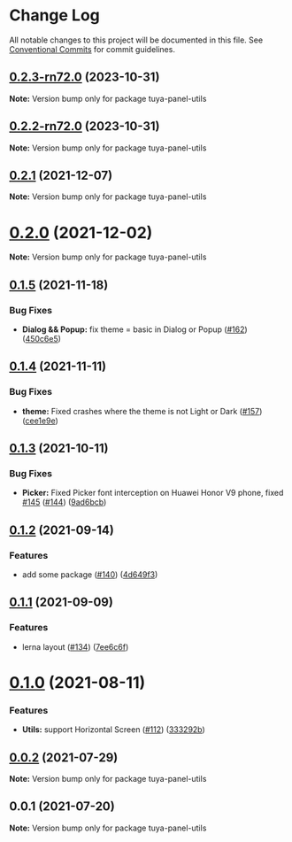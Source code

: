 # Change Log

All notable changes to this project will be documented in this file.
See [Conventional Commits](https://conventionalcommits.org) for commit guidelines.

## [0.2.3-rn72.0](https://github.com/tuya/tuya-panel-kit/compare/tuya-panel-utils@0.2.2-rn72.0...tuya-panel-utils@0.2.3-rn72.0) (2023-10-31)

**Note:** Version bump only for package tuya-panel-utils





## [0.2.2-rn72.0](https://github.com/tuya/tuya-panel-kit/compare/tuya-panel-utils@0.2.1...tuya-panel-utils@0.2.2-rn72.0) (2023-10-31)

**Note:** Version bump only for package tuya-panel-utils





## [0.2.1](https://github.com/tuya/tuya-panel-kit/compare/tuya-panel-utils@0.1.5...tuya-panel-utils@0.2.1) (2021-12-07)

**Note:** Version bump only for package tuya-panel-utils





# [0.2.0](https://github.com/tuya/tuya-panel-kit/compare/tuya-panel-utils@0.1.5...tuya-panel-utils@0.2.0) (2021-12-02)

**Note:** Version bump only for package tuya-panel-utils





## [0.1.5](https://github.com/tuya/tuya-panel-kit/compare/tuya-panel-utils@0.1.4...tuya-panel-utils@0.1.5) (2021-11-18)


### Bug Fixes

* **Dialog && Popup:** fix theme = basic in Dialog or Popup ([#162](https://github.com/tuya/tuya-panel-kit/issues/162)) ([450c6e5](https://github.com/tuya/tuya-panel-kit/commit/450c6e590f315b310effc3b3c5c8358d02eefec9))





## [0.1.4](https://github.com/tuya/tuya-panel-kit/compare/tuya-panel-utils@0.1.3...tuya-panel-utils@0.1.4) (2021-11-11)


### Bug Fixes

* **theme:** Fixed crashes where the theme is not Light or Dark ([#157](https://github.com/tuya/tuya-panel-kit/issues/157)) ([cee1e9e](https://github.com/tuya/tuya-panel-kit/commit/cee1e9e7462698a285cdea1794818ae6d35a56fd))





## [0.1.3](https://github.com/tuya/tuya-panel-kit/compare/tuya-panel-utils@0.1.2...tuya-panel-utils@0.1.3) (2021-10-11)


### Bug Fixes

* **Picker:** Fixed Picker font interception on Huawei Honor V9 phone, fixed [#145](https://github.com/tuya/tuya-panel-kit/issues/145) ([#144](https://github.com/tuya/tuya-panel-kit/issues/144)) ([9ad6bcb](https://github.com/tuya/tuya-panel-kit/commit/9ad6bcbfe8a5b795efb4f1c04e439f5a7ac167f6))





## [0.1.2](https://github.com/tuya/tuya-panel-kit/compare/tuya-panel-utils@0.1.1...tuya-panel-utils@0.1.2) (2021-09-14)


### Features

* add some package ([#140](https://github.com/tuya/tuya-panel-kit/issues/140)) ([4d649f3](https://github.com/tuya/tuya-panel-kit/commit/4d649f3020ac96bc9aa16c0d27f925b13244317c))





## [0.1.1](https://github.com/tuya/tuya-panel-kit/compare/tuya-panel-utils@0.1.0...tuya-panel-utils@0.1.1) (2021-09-09)


### Features

* lerna layout ([#134](https://github.com/tuya/tuya-panel-kit/issues/134)) ([7ee6c6f](https://github.com/tuya/tuya-panel-kit/commit/7ee6c6fd4f7a3f4131da3099b6b203ba9097fe1d))





# [0.1.0](https://github.com/tuya/tuya-panel-kit/compare/tuya-panel-utils@0.0.2...tuya-panel-utils@0.1.0) (2021-08-11)


### Features

* **Utils:** support Horizontal Screen ([#112](https://github.com/tuya/tuya-panel-kit/issues/112)) ([333292b](https://github.com/tuya/tuya-panel-kit/commit/333292be723e91136857979018d4795dc3d16ec1))





## [0.0.2](https://github.com/tuya/tuya-panel-kit/compare/tuya-panel-utils@0.0.1...tuya-panel-utils@0.0.2) (2021-07-29)

**Note:** Version bump only for package tuya-panel-utils





## 0.0.1 (2021-07-20)

**Note:** Version bump only for package tuya-panel-utils
